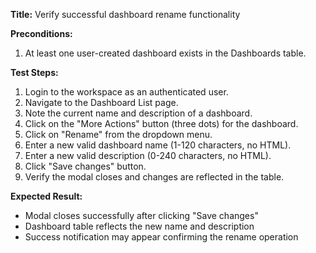 **Title:** Verify successful dashboard rename functionality

**Preconditions:**
  1. At least one user-created dashboard exists in the Dashboards table.

**Test Steps:**
  1. Login to the workspace as an authenticated user.
  2. Navigate to the Dashboard List page.
  3. Note the current name and description of a dashboard.
  4. Click on the "More Actions" button (three dots) for the dashboard.
  5. Click on "Rename" from the dropdown menu.
  6. Enter a new valid dashboard name (1-120 characters, no HTML).
  7. Enter a new valid description (0-240 characters, no HTML).
  8. Click "Save changes" button.
  9. Verify the modal closes and changes are reflected in the table.

**Expected Result:**
* Modal closes successfully after clicking "Save changes"
* Dashboard table reflects the new name and description
* Success notification may appear confirming the rename operation